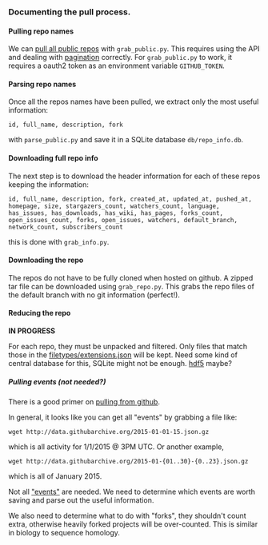 ### Documenting the pull process.

#### Pulling repo names

We can [pull all public repos](https://developer.github.com/v3/repos/#list-all-public-repositories) with `grab_public.py`.
This requires using the API and dealing with [pagination](https://developer.github.com/guides/traversing-with-pagination/) correctly.
For `grab_public.py` to work, it requires a oauth2 token as an environment variable `GITHUB_TOKEN`.

#### Parsing repo names

Once all the repos names have been pulled, we extract only the most useful information: 

    id, full_name, description, fork

with `parse_public.py` and save it in a SQLite database `db/repo_info.db`.

#### Downloading full repo info

The next step is to download the header information for each of these repos keeping the information: 

    id, full_name, description, fork, created_at, updated_at, pushed_at, homepage, size, stargazers_count, watchers_count, language, has_issues, has_downloads, has_wiki, has_pages, forks_count, open_issues_count, forks, open_issues, watchers, default_branch, network_count, subscribers_count

this is done with `grab_info.py`.

#### Downloading the repo

The repos do not have to be fully cloned when hosted on github. A zipped tar file can be downloaded using `grab_repo.py`. 
This grabs the repo files of the default branch with no git information (perfect!).

#### Reducing the repo

**IN PROGRESS**

For each repo, they must be unpacked and filtered. 
Only files that match those in the [filetypes/extensions.json](filetypes/extensions.json) will be kept.
Need some kind of central database for this, SQLite might not be enough. [hdf5](http://www.h5py.org/) maybe?


##### Pulling events (not needed?)

There is a good primer on [pulling from github](https://www.githubarchive.org/).

In general, it looks like you can get all "events" by grabbing a file like:

    wget http://data.githubarchive.org/2015-01-01-15.json.gz

which is all activity for 1/1/2015 @ 3PM UTC. Or another example,

    wget http://data.githubarchive.org/2015-01-{01..30}-{0..23}.json.gz

which is all of January 2015.

Not all ["events"](https://developer.github.com/v3/activity/events/types/) are needed.
We need to determine which events are worth saving and parse out the useful information.

We also need to determine what to do with "forks", they shouldn't count extra, otherwise heavily forked projects will be over-counted.
This is similar in biology to sequence homology.


